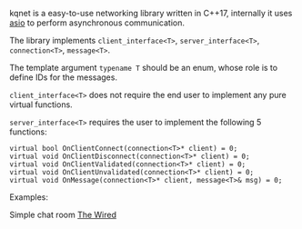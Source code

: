 kqnet is a easy-to-use networking library written in C++17, internally it uses [asio](https://think-async.com/Asio/) to perform asynchronous communication.

The library implements `client_interface<T>`, `server_interface<T>`, `connection<T>`, `message<T>`.

The template argument `typename T` should be an enum, whose role is to define IDs for the messages.

`client_interface<T>` does not require the end user to implement any pure virtual functions.

`server_interface<T>` requires the user to implement the following 5 functions:

```
virtual bool OnClientConnect(connection<T>* client) = 0;
virtual void OnClientDisconnect(connection<T>* client) = 0;
virtual void OnClientValidated(connection<T>* client) = 0;
virtual void OnClientUnvalidated(connection<T>* client) = 0;
virtual void OnMessage(connection<T>* client, message<T>& msg) = 0;
```


Examples:

Simple chat room [The Wired](https://github.com/Robertkq/TheWired)
